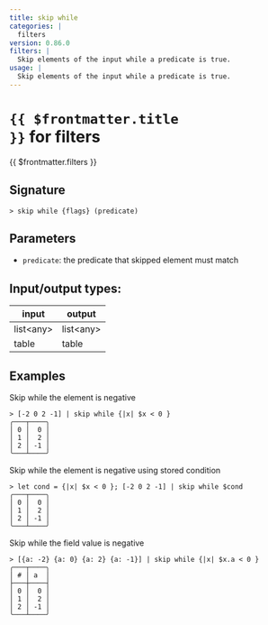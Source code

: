 ```yaml
---
title: skip while
categories: |
  filters
version: 0.86.0
filters: |
  Skip elements of the input while a predicate is true.
usage: |
  Skip elements of the input while a predicate is true.
---
```

<!-- This file is automatically generated. Please edit the command in https://github.com/nushell/nushell instead. -->

# <code>{{ $frontmatter.title }}</code> for filters

<div class='command-title'>{{ $frontmatter.filters }}</div>

## Signature

```> skip while {flags} (predicate)```

## Parameters

 -  `predicate`: the predicate that skipped element must match


## Input/output types:

| input     | output    |
| --------- | --------- |
| list\<any\> | list\<any\> |
| table     | table     |
## Examples

Skip while the element is negative
```nu
> [-2 0 2 -1] | skip while {|x| $x < 0 }
╭───┬────╮
│ 0 │  0 │
│ 1 │  2 │
│ 2 │ -1 │
╰───┴────╯

```

Skip while the element is negative using stored condition
```nu
> let cond = {|x| $x < 0 }; [-2 0 2 -1] | skip while $cond
╭───┬────╮
│ 0 │  0 │
│ 1 │  2 │
│ 2 │ -1 │
╰───┴────╯

```

Skip while the field value is negative
```nu
> [{a: -2} {a: 0} {a: 2} {a: -1}] | skip while {|x| $x.a < 0 }
╭───┬────╮
│ # │ a  │
├───┼────┤
│ 0 │  0 │
│ 1 │  2 │
│ 2 │ -1 │
╰───┴────╯

```
